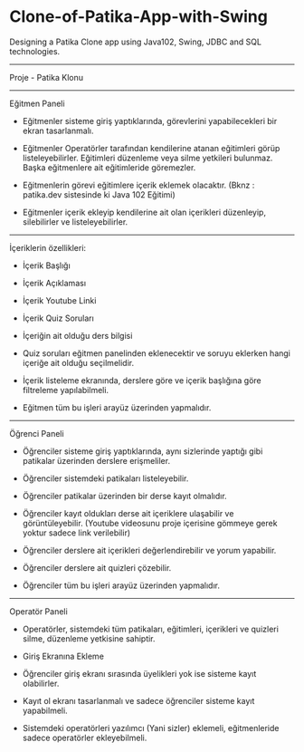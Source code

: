 # Clone-of-Patika-App-with-Swing
Designing a Patika Clone app using Java102, Swing, JDBC and SQL technologies.



----------------------------------------------

Proje - Patika Klonu

----------------------------------------------

Eğitmen Paneli

- Eğitmenler sisteme giriş yaptıklarında, görevlerini yapabilecekleri bir ekran tasarlanmalı.

- Eğitmenler Operatörler tarafından kendilerine atanan eğitimleri görüp listeleyebilirler. Eğitimleri düzenleme veya silme yetkileri bulunmaz. Başka eğitmenlere ait eğitimleride göremezler.

- Eğitmenlerin görevi eğitimlere içerik eklemek olacaktır. (Bknz : patika.dev sistesinde ki Java 102 Eğitimi)

- Eğitmenler içerik ekleyip kendilerine ait olan içerikleri düzenleyip, silebilirler ve listeleyebilirler.

----------------------------------------------

İçeriklerin özellikleri:

- İçerik Başlığı

- İçerik Açıklaması

- İçerik Youtube Linki

- İçerik Quiz Soruları

- İçeriğin ait olduğu ders bilgisi

- Quiz soruları eğitmen panelinden eklenecektir ve soruyu eklerken hangi içeriğe ait olduğu seçilmelidir.

- İçerik listeleme ekranında, derslere göre ve içerik başlığına göre filtreleme yapılabilmeli.

- Eğitmen tüm bu işleri arayüz üzerinden yapmalıdır.

----------------------------------------------

Öğrenci Paneli

- Öğrenciler sisteme giriş yaptıklarında, aynı sizlerinde yaptığı gibi patikalar üzerinden derslere erişmeliler.

- Öğrenciler sistemdeki patikaları listeleyebilir.

- Öğrenciler patikalar üzerinden bir derse kayıt olmalıdır.

- Öğrenciler kayıt oldukları derse ait içeriklere ulaşabilir ve görüntüleyebilir. (Youtube videosunu proje içerisine gömmeye gerek yoktur sadece link verilebilir)

- Öğrenciler derslere ait içerikleri değerlendirebilir ve yorum yapabilir.

- Öğrenciler derslere ait quizleri çözebilir.

- Öğrenciler tüm bu işleri arayüz üzerinden yapmalıdır.

----------------------------------------------

Operatör Paneli

- Operatörler, sistemdeki tüm patikaları, eğitimleri, içerikleri ve quizleri silme, düzenleme yetkisine sahiptir.

- Giriş Ekranına Ekleme

- Öğrenciler giriş ekranı sırasında üyelikleri yok ise sisteme kayıt olabilirler.

- Kayıt ol ekranı tasarlanmalı ve sadece öğrenciler sisteme kayıt yapabilmeli.

- Sistemdeki operatörleri yazılımcı (Yani sizler) eklemeli, eğitmenleride sadece operatörler ekleyebilmeli.
